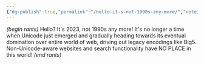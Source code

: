 ```yaml
---
{"dg-publish":true,"permalink":"/hello-it-s-not-1990s-any-more/","noteIcon":"2","created":"","updated":""}
---
```


*(begin rants)*
Hello? It's 2023, not 1990s any more! It's no longer a time when Unicode just emerged and gradually heading towards its eventual domination over entire world of web, driving out legacy encodings like Big5. Non-Unicode-aware websites and search functionality have NO PLACE in this world! 
*(end rants)*